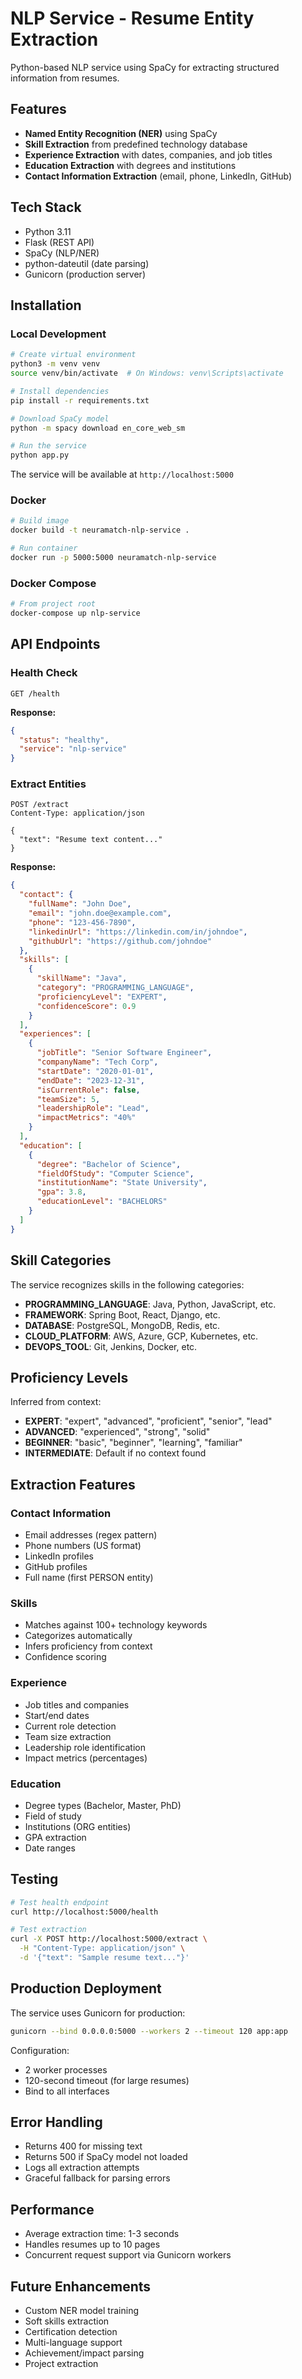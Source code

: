 # NLP Service - Resume Entity Extraction

Python-based NLP service using SpaCy for extracting structured information from resumes.

## Features

- **Named Entity Recognition (NER)** using SpaCy
- **Skill Extraction** from predefined technology database
- **Experience Extraction** with dates, companies, and job titles
- **Education Extraction** with degrees and institutions
- **Contact Information Extraction** (email, phone, LinkedIn, GitHub)

## Tech Stack

- Python 3.11
- Flask (REST API)
- SpaCy (NLP/NER)
- python-dateutil (date parsing)
- Gunicorn (production server)

## Installation

### Local Development

```bash
# Create virtual environment
python3 -m venv venv
source venv/bin/activate  # On Windows: venv\Scripts\activate

# Install dependencies
pip install -r requirements.txt

# Download SpaCy model
python -m spacy download en_core_web_sm

# Run the service
python app.py
```

The service will be available at `http://localhost:5000`

### Docker

```bash
# Build image
docker build -t neuramatch-nlp-service .

# Run container
docker run -p 5000:5000 neuramatch-nlp-service
```

### Docker Compose

```bash
# From project root
docker-compose up nlp-service
```

## API Endpoints

### Health Check

```http
GET /health
```

**Response:**
```json
{
  "status": "healthy",
  "service": "nlp-service"
}
```

### Extract Entities

```http
POST /extract
Content-Type: application/json

{
  "text": "Resume text content..."
}
```

**Response:**
```json
{
  "contact": {
    "fullName": "John Doe",
    "email": "john.doe@example.com",
    "phone": "123-456-7890",
    "linkedinUrl": "https://linkedin.com/in/johndoe",
    "githubUrl": "https://github.com/johndoe"
  },
  "skills": [
    {
      "skillName": "Java",
      "category": "PROGRAMMING_LANGUAGE",
      "proficiencyLevel": "EXPERT",
      "confidenceScore": 0.9
    }
  ],
  "experiences": [
    {
      "jobTitle": "Senior Software Engineer",
      "companyName": "Tech Corp",
      "startDate": "2020-01-01",
      "endDate": "2023-12-31",
      "isCurrentRole": false,
      "teamSize": 5,
      "leadershipRole": "Lead",
      "impactMetrics": "40%"
    }
  ],
  "education": [
    {
      "degree": "Bachelor of Science",
      "fieldOfStudy": "Computer Science",
      "institutionName": "State University",
      "gpa": 3.8,
      "educationLevel": "BACHELORS"
    }
  ]
}
```

## Skill Categories

The service recognizes skills in the following categories:

- **PROGRAMMING_LANGUAGE**: Java, Python, JavaScript, etc.
- **FRAMEWORK**: Spring Boot, React, Django, etc.
- **DATABASE**: PostgreSQL, MongoDB, Redis, etc.
- **CLOUD_PLATFORM**: AWS, Azure, GCP, Kubernetes, etc.
- **DEVOPS_TOOL**: Git, Jenkins, Docker, etc.

## Proficiency Levels

Inferred from context:
- **EXPERT**: "expert", "advanced", "proficient", "senior", "lead"
- **ADVANCED**: "experienced", "strong", "solid"
- **BEGINNER**: "basic", "beginner", "learning", "familiar"
- **INTERMEDIATE**: Default if no context found

## Extraction Features

### Contact Information
- Email addresses (regex pattern)
- Phone numbers (US format)
- LinkedIn profiles
- GitHub profiles
- Full name (first PERSON entity)

### Skills
- Matches against 100+ technology keywords
- Categorizes automatically
- Infers proficiency from context
- Confidence scoring

### Experience
- Job titles and companies
- Start/end dates
- Current role detection
- Team size extraction
- Leadership role identification
- Impact metrics (percentages)

### Education
- Degree types (Bachelor, Master, PhD)
- Field of study
- Institutions (ORG entities)
- GPA extraction
- Date ranges

## Testing

```bash
# Test health endpoint
curl http://localhost:5000/health

# Test extraction
curl -X POST http://localhost:5000/extract \
  -H "Content-Type: application/json" \
  -d '{"text": "Sample resume text..."}'
```

## Production Deployment

The service uses Gunicorn for production:

```bash
gunicorn --bind 0.0.0.0:5000 --workers 2 --timeout 120 app:app
```

Configuration:
- 2 worker processes
- 120-second timeout (for large resumes)
- Bind to all interfaces

## Error Handling

- Returns 400 for missing text
- Returns 500 if SpaCy model not loaded
- Logs all extraction attempts
- Graceful fallback for parsing errors

## Performance

- Average extraction time: 1-3 seconds
- Handles resumes up to 10 pages
- Concurrent request support via Gunicorn workers

## Future Enhancements

- Custom NER model training
- Soft skills extraction
- Certification detection
- Multi-language support
- Achievement/impact parsing
- Project extraction
